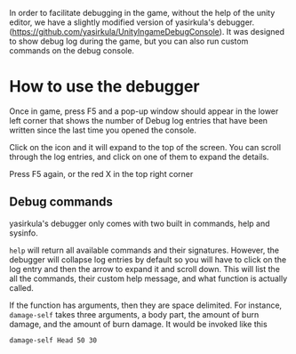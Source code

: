 In order to facilitate debugging in the game, without the help of the unity editor, we have a slightly modified version of yasirkula's debugger. (https://github.com/yasirkula/UnityIngameDebugConsole). It was designed to show debug log during the game, but you can also run custom commands on the debug console.

# How to use the debugger
Once in game, press F5 and a pop-up window should appear in the lower left corner that shows the number of Debug log entries that have been written since the last time you opened the console.

Click on the icon and it will expand to the top of the screen. You can scroll through the log entries, and click on one of them to expand the details. 

Press F5 again, or the red X in the top right corner 

## Debug commands
yasirkula's debugger only comes with two built in commands, help and sysinfo. 

`help` will return all available commands and their signatures. However, the debugger will collapse log entries by default so you will have to click on the log entry and then the arrow to expand it and scroll down. This will list the all the commands, their custom help message, and what function is actually called.

If the function has arguments, then they are space delimited. For instance, `damage-self` takes three arguments, a body part, the amount of burn damage, and the amount of burn damage. It would be invoked like this

`damage-self Head 50 30`










